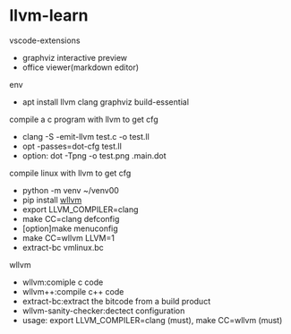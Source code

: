 # llvm-learn

vscode-extensions

* graphviz interactive preview
* office viewer(markdown editor)

env

* apt install llvm clang graphviz build-essential

compile a c program with llvm to get cfg

* clang -S -emit-llvm test.c -o test.ll
* opt -passes=dot-cfg test.ll
* option: dot -Tpng -o test.png .main.dot

compile linux with llvm to get cfg

* python -m venv ~/venv00
* pip install [wllvm](https://github.com/travitch/whole-program-llvm)
* export LLVM_COMPILER=clang
* make CC=clang defconfig
* [option]make menuconfig
* make CC=wllvm LLVM=1
* extract-bc vmlinux.bc

wllvm

* wllvm:comiple c code
* wllvm++:compile c++ code
* extract-bc:extract the bitcode from a build product
* wllvm-sanity-checker:dectect configuration
* usage: export LLVM_COMPILER=clang (must), make CC=wllvm (must)

